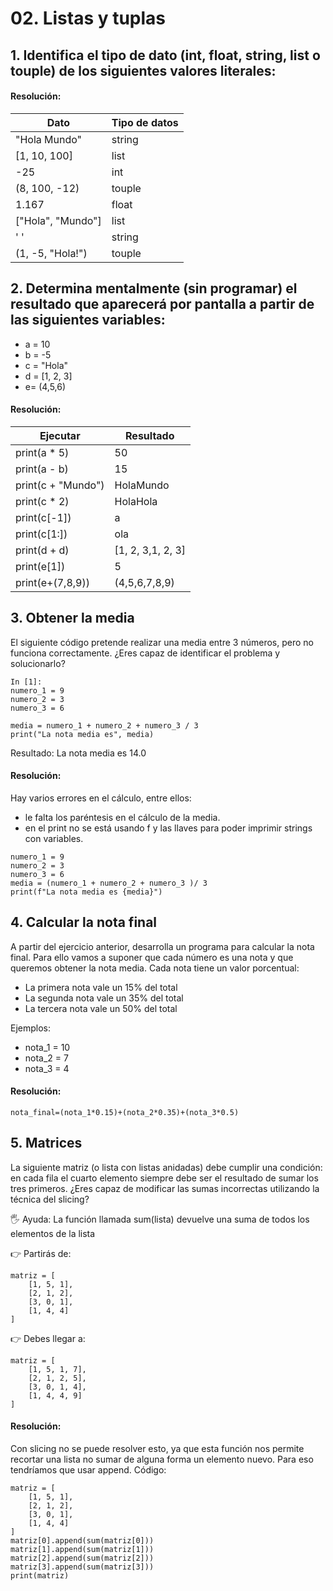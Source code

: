# 02. Listas y tuplas

## 1. Identifica el tipo de dato (int, float, string, list o touple) de los siguientes valores literales:

#### Resolución:

| Dato | Tipo de datos |
| --- | --- | 
| "Hola Mundo"  | string |
| [1, 10, 100] | list  |
| -25 | int |
| (8, 100, -12) | touple |
| 1.167 | float |
| ["Hola", "Mundo"] | list  |
| ' ' | string |
| (1, -5, "Hola!") | touple |

## 2. Determina mentalmente (sin programar) el resultado que aparecerá por pantalla a partir de las siguientes variables:

- a = 10
- b = -5
- c = "Hola"
- d = [1, 2, 3]
- e= (4,5,6)

#### Resolución:
| Ejecutar | Resultado |
| --- | --- |
| print(a * 5) | 50 |
| print(a - b) | 15 |
| print(c + "Mundo") | HolaMundo |
| print(c * 2) | HolaHola |
| print(c[-1]) | a |
| print(c[1:]) | ola |
| print(d + d) |  [1, 2, 3,1, 2, 3] |
| print(e[1]) | 5 |
| print(e+(7,8,9)) | (4,5,6,7,8,9) |


## 3. Obtener la media
El siguiente código pretende realizar una media entre 3 números, pero no funciona correctamente.
¿Eres capaz de identificar el problema y solucionarlo?

```
In [1]:
numero_1 = 9
numero_2 = 3
numero_3 = 6
​
media = numero_1 + numero_2 + numero_3 / 3
print("La nota media es", media)
```
Resultado: La nota media es 14.0

#### Resolución:
Hay varios errores en el cálculo, entre ellos:
- le falta los paréntesis en el cálculo de la media. 
- en el print no se está usando f y las llaves para poder imprimir strings con variables. 

```
numero_1 = 9
numero_2 = 3
numero_3 = 6
media = (numero_1 + numero_2 + numero_3 )/ 3
print(f"La nota media es {media}")
```

## 4. Calcular la nota final

A partir del ejercicio anterior, desarrolla un programa para calcular la nota final. Para ello vamos a suponer que cada número es una nota y que queremos obtener la nota media. Cada nota tiene un valor porcentual:

- La primera nota vale un 15% del total
- La segunda nota vale un 35% del total
- La tercera nota vale un 50% del total

Ejemplos:
- nota_1 = 10
- nota_2 = 7
- nota_3 = 4

#### Resolución:
```
nota_final=(nota_1*0.15)+(nota_2*0.35)+(nota_3*0.5)
```

## 5. Matrices

La siguiente matriz (o lista con listas anidadas) debe cumplir una condición: en cada fila el cuarto elemento siempre debe ser el resultado de sumar los tres primeros. ¿Eres capaz de modificar las sumas incorrectas utilizando la técnica del slicing?

🖐 Ayuda:  La función llamada sum(lista) devuelve una suma de todos los elementos de la lista

👉 Partirás de: 
```
matriz = [ 
    [1, 5, 1],
    [2, 1, 2],
    [3, 0, 1],
    [1, 4, 4]
]
```
👉 Debes llegar a: 
```
matriz = [ 
    [1, 5, 1, 7],
    [2, 1, 2, 5],
    [3, 0, 1, 4],
    [1, 4, 4, 9]
]
```
#### Resolución:
Con slicing no se puede resolver esto, ya que esta función nos permite recortar una lista no sumar de alguna forma un elemento nuevo. Para eso tendríamos que usar append. Código:
```
matriz = [ 
    [1, 5, 1],
    [2, 1, 2],
    [3, 0, 1],
    [1, 4, 4]
]
matriz[0].append(sum(matriz[0]))
matriz[1].append(sum(matriz[1]))
matriz[2].append(sum(matriz[2]))
matriz[3].append(sum(matriz[3]))
print(matriz)
```



